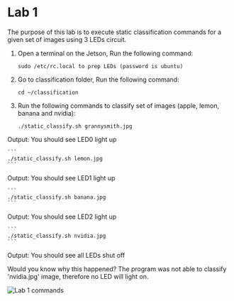 
# Lab 1
The purpose of this lab is to execute static classification commands for a given set of images using 3 LEDs circuit.


1. Open a terminal on the Jetson, Run the following command:

    ```
    sudo /etc/rc.local to prep LEDs (password is ubuntu)
    ```

2. Go to classification folder, Run the following command:

    ```
    cd ~/classification
    ```

3. Run the following commands to classify set of images (apple, lemon, banana and nvidia):

    ```
    ./static_classify.sh grannysmith.jpg
    ```
Output: You should see LED0 light up

    ```
    ./static_classify.sh lemon.jpg
    ```
Output: You should see LED1 light up

    ```
    ./static_classify.sh banana.jpg
    ```
Output: You should see LED2 light up


    ```
    ./static_classify.sh nvidia.jpg
    ```
Output: You should see all LEDs shut off

Would you know why this happened? 
The program was not able to classify 'nvidia.jpg' image, therefore no LED will light on.

![Lab 1 commands](/images/lab1Commands.png)